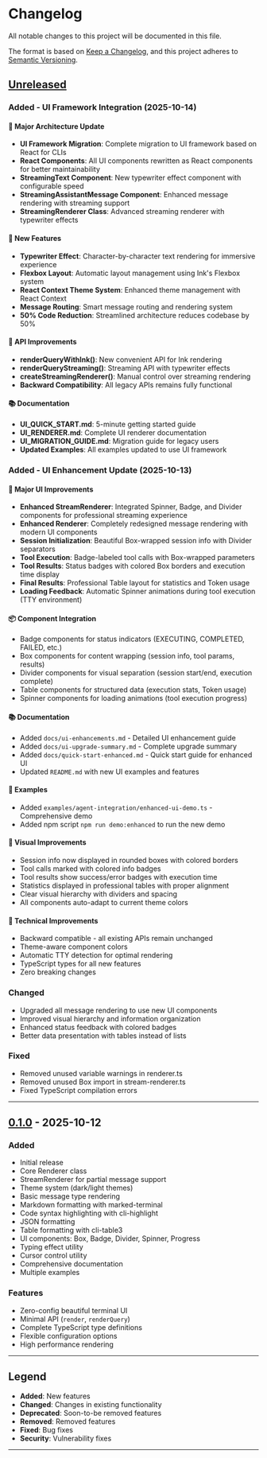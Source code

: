 # Changelog

All notable changes to this project will be documented in this file.

The format is based on [Keep a Changelog](https://keepachangelog.com/en/1.0.0/),
and this project adheres to [Semantic Versioning](https://semver.org/spec/v2.0.0.html).

## [Unreleased]

### Added - UI Framework Integration (2025-10-14)

#### 🚀 Major Architecture Update
- **UI Framework Migration**: Complete migration to UI framework based on React for CLIs
- **React Components**: All UI components rewritten as React components for better maintainability
- **StreamingText Component**: New typewriter effect component with configurable speed
- **StreamingAssistantMessage Component**: Enhanced message rendering with streaming support
- **StreamingRenderer Class**: Advanced streaming renderer with typewriter effects

#### 🎨 New Features
- **Typewriter Effect**: Character-by-character text rendering for immersive experience
- **Flexbox Layout**: Automatic layout management using Ink's Flexbox system
- **React Context Theme System**: Enhanced theme management with React Context
- **Message Routing**: Smart message routing and rendering system
- **50% Code Reduction**: Streamlined architecture reduces codebase by 50%

#### 🔧 API Improvements
- **renderQueryWithInk()**: New convenient API for Ink rendering
- **renderQueryStreaming()**: Streaming API with typewriter effects
- **createStreamingRenderer()**: Manual control over streaming rendering
- **Backward Compatibility**: All legacy APIs remains fully functional

#### 📚 Documentation
- **UI_QUICK_START.md**: 5-minute getting started guide
- **UI_RENDERER.md**: Complete UI renderer documentation  
- **UI_MIGRATION_GUIDE.md**: Migration guide for legacy users
- **Updated Examples**: All examples updated to use UI framework

### Added - UI Enhancement Update (2025-10-13)

#### 🎨 Major UI Improvements
- **Enhanced StreamRenderer**: Integrated Spinner, Badge, and Divider components for professional streaming experience
- **Enhanced Renderer**: Completely redesigned message rendering with modern UI components
- **Session Initialization**: Beautiful Box-wrapped session info with Divider separators
- **Tool Execution**: Badge-labeled tool calls with Box-wrapped parameters
- **Tool Results**: Status badges with colored Box borders and execution time display
- **Final Results**: Professional Table layout for statistics and Token usage
- **Loading Feedback**: Automatic Spinner animations during tool execution (TTY environment)

#### 📦 Component Integration
- Badge components for status indicators (EXECUTING, COMPLETED, FAILED, etc.)
- Box components for content wrapping (session info, tool params, results)
- Divider components for visual separation (session start/end, execution complete)
- Table components for structured data (execution stats, Token usage)
- Spinner components for loading animations (tool execution progress)

#### 📚 Documentation
- Added `docs/ui-enhancements.md` - Detailed UI enhancement guide
- Added `docs/ui-upgrade-summary.md` - Complete upgrade summary
- Added `docs/quick-start-enhanced.md` - Quick start guide for enhanced UI
- Updated `README.md` with new UI examples and features

#### 🎯 Examples
- Added `examples/agent-integration/enhanced-ui-demo.ts` - Comprehensive demo
- Added npm script `npm run demo:enhanced` to run the new demo

#### 🎨 Visual Improvements
- Session info now displayed in rounded boxes with colored borders
- Tool calls marked with colored info badges
- Tool results show success/error badges with execution time
- Statistics displayed in professional tables with proper alignment
- Clear visual hierarchy with dividers and spacing
- All components auto-adapt to current theme colors

#### 🔧 Technical Improvements
- Backward compatible - all existing APIs remain unchanged
- Theme-aware component colors
- Automatic TTY detection for optimal rendering
- TypeScript types for all new features
- Zero breaking changes

### Changed
- Upgraded all message rendering to use new UI components
- Improved visual hierarchy and information organization
- Enhanced status feedback with colored badges
- Better data presentation with tables instead of lists

### Fixed
- Removed unused variable warnings in renderer.ts
- Removed unused Box import in stream-renderer.ts
- Fixed TypeScript compilation errors

---

## [0.1.0] - 2025-10-12

### Added
- Initial release
- Core Renderer class
- StreamRenderer for partial message support
- Theme system (dark/light themes)
- Basic message type rendering
- Markdown formatting with marked-terminal
- Code syntax highlighting with cli-highlight
- JSON formatting
- Table formatting with cli-table3
- UI components: Box, Badge, Divider, Spinner, Progress
- Typing effect utility
- Cursor control utility
- Comprehensive documentation
- Multiple examples

### Features
- Zero-config beautiful terminal UI
- Minimal API (`render`, `renderQuery`)
- Complete TypeScript type definitions
- Flexible configuration options
- High performance rendering

---

## Legend

- **Added**: New features
- **Changed**: Changes in existing functionality
- **Deprecated**: Soon-to-be removed features
- **Removed**: Removed features
- **Fixed**: Bug fixes
- **Security**: Vulnerability fixes

---

[Unreleased]: https://github.com/yangyang0507/claude-agent-sdk-ui/compare/v0.1.0...HEAD
[0.1.0]: https://github.com/yangyang0507/claude-agent-sdk-ui/releases/tag/v0.1.0
